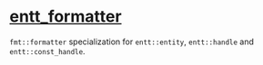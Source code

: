 # [entt_formatter](entt_formatter.hpp)

`fmt::formatter` specialization for `entt::entity`, `entt::handle` and `entt::const_handle`.
